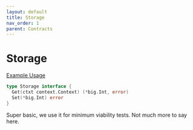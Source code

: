 ```yaml
---
layout: default
title: Storage
nav_order: 1
parent: Contracts
---
```


# Storage

[Example Usage](../suite/integration/contracts_test.go)

```go
type Storage interface {
  Get(ctxt context.Context) (*big.Int, error)
  Set(*big.Int) error
}
```

Super basic, we use it for minimum viability tests. Not much more to say here.